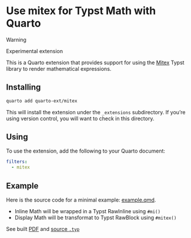 

# Use mitex for Typst Math with Quarto

> [!WARNING]
>
> Experimental extension

This is a Quarto extension that provides support for using the
[Mitex](https://typst.app/universe/package/mitex/) Typst library to
render mathematical expressions.

## Installing

``` bash
quarto add quarto-ext/mitex
```

This will install the extension under the `_extensions` subdirectory. If
you’re using version control, you will want to check in this directory.

## Using

To use the extension, add the following to your Quarto document:

``` yaml
filters: 
  - mitex
```

## Example

Here is the source code for a minimal example:
[example.qmd](example.qmd).

- Inline Math will be wrapped in a Typst RawInline using `#mi()`
- Display Math will be transformat to Typst RawBlock using `#mitex()`

See built [PDF](https://quarto-ext.github.io/mitex) and [source
`.typ`](https://quarto-ext.github.io/mitex/example.typ)
